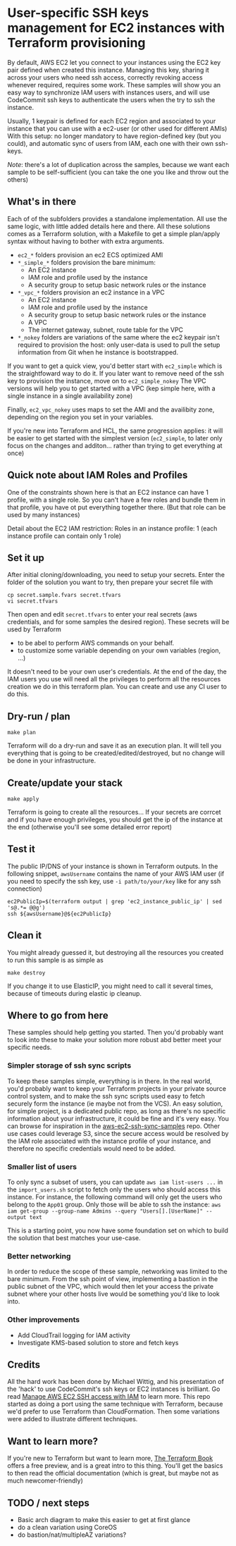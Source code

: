 # User-specific SSH keys management for EC2 instances with Terraform provisioning

By default, AWS EC2 let you connect to your instances using the EC2 key pair defined when created this instance. 
Managing this key, sharing it across your users who need ssh access, correctly revoking access whenever required, requires some work. 
These samples will show you an easy way to synchronize IAM users with instances users, and will use CodeCommit ssh keys to authenticate the users when the try to ssh the instance. 


Usually, 1 keypair is defined for each EC2 region and associated to your instance that you can use with a ec2-user (or other used for different AMIs)
With this setup: no longer mandatory to have region-defined key (but you could), and automatic sync of users from IAM, each one with their own ssh-keys.

_Note_: there's a lot of duplication across the samples, because we want each sample to be self-sufficient (you can take the one you like and throw out the others)


## What's in there

Each of of the subfolders provides a standalone implementation. All use the same logic, with little added details here and there.
All these solutions comes as a Terraform solution, with a Makefile to get a simple plan/apply syntax without having to bother with extra arguments.

- `ec2_*` folders provision an ec2 ECS optimized AMI
- `*_simple_*` folders provision the bare minimum: 
    - An EC2 instance
    - IAM role and profile used by the instance 
    - A security group to setup basic network rules or the instance
- `*_vpc_*` folders provision an ec2 instance in a VPC
    - An EC2 instance
    - IAM role and profile used by the instance 
    - A security group to setup basic network rules or the instance
    - A VPC
    - The internet gateway, subnet, route table for the VPC 
- `*_nokey` folders are variations of the same where the ec2 keypair isn't required to provision the host: only user-data is used to pull the setup information from Git when he instance is bootstrapped.
   
   
If you want to get a quick view, you'd better start with `ec2_simple` which is the straightfoward way to do it.
If you later want to remove need of the ssh key to provision the instance, move on to `ec2_simple_nokey`
The VPC versions will help you to get started with a VPC (kep simple here, with a single instance in a single availability zone)

Finally, `ec2_vpc_nokey` uses maps to set the AMI and the availibity zone, depending on the region you set in your variables. 

If you're new into Terraform and HCL, the same progression applies: it will be easier to get started with the simplest version (`ec2_simple`, to later only focus on the changes and additon... rather than trying to get everything at once)


## Quick note about IAM Roles and Profiles

One of the constraints shown here is that an EC2 instance can have 1 profile, with a single role. So you can't have a few roles and bundle them in that profile, you have ot put everything together there. (But that role can be used by many instances)

Detail about the EC2 IAM restriction: Roles in an instance profile: 1 (each instance profile can contain only 1 role)


## Set it up

After initial cloning/downloading, you need to setup your secrets.
Enter the folder of the solution you want to try, then prepare your secret file with

    cp secret.sample.fvars secret.tfvars
    vi secret.tfvars

Then open and edit `secret.tfvars` to enter your real secrets (aws credentials, and for some samples the desired region).
These secrets will be used by Terraform 
- to be abel to perform AWS commands on your behalf.
- to customize some variable depending on your own variables (region, ...)

It doesn't need to be your own user's credentials. 
At the end of the day, the IAM users you use will need all the privileges to perform all the resources creation we do in this terraform plan. You can create and use any CI user to do this.


## Dry-run / plan

    make plan

Terraform will do a dry-run and save it as an execution plan. It will tell you everything that is going to be created/edited/destroyed, but no change will be done in your infrastructure.


## Create/update your stack

    make apply

Terraform is going to create all the resources... If your secrets are corrcet and if you have enough privileges, you should get the ip of the instance at the end (otherwise you'll see some detailed error report)


## Test it

The public IP/DNS of your instance is shown in Terraform outputs. In the following snippet, `awsUsername` contains the name of your AWS IAM user (if you need to specify the ssh key, use `-i path/to/your/key` like for any ssh connection)

    ec2PublicIp=$(terraform output | grep 'ec2_instance_public_ip' | sed 's@.*= @@g')
    ssh ${awsUsername}@${ec2PublicIp}


## Clean it

You might already guessed it, but destroying all the resources you created to run this sample is as simple as 

    make destroy
    
If you change it to use ElasticIP, you might need to call it several times, because of timeouts during elastic ip cleanup. 


## Where to go from here


These samples should help getting you started. Then you'd probably want to look into these to make your solution more robust abd better meet your specific needs.

### Simpler storage of ssh sync scripts

To keep these samples simple, everything is in there. In the real world, you'd probably want to keep your Terraform projects in your private source control system, and to make the ssh sync scripts used easy to fetch securely form the instance (ie maybe not from the VCS). 
An easy solution, for simple project, is a dedicated public repo, as long as there's no specific information about your infrastructure, it could be fine and it's very easy. You can browse for inspiration in the [aws-ec2-ssh-sync-samples](https://github.com/sportebois/aws-ec2-ssh-sync-samples) repo.
Other use cases could leverage S3, since the secure access would be resolved by the IAM role associated with the instance profile of your instance, and therefore no specific credentials would need to be added.

### Smaller list of users

To only sync a subset of users, you can update `aws iam list-users ...` in  the `import_users.sh` script to fetch only the users who should access this instance. 
For instance, the following command will only get the users who belong to the `App01` group. Only those will be able to ssh the instance:
    `aws iam get-group --group-name Admins --query "Users[].[UserName]" --output text`

This is a starting point, you now have some foundation set on which to build the solution that best matches your use-case. 


### Better networking

In order to reduce the scope of these sample, networking was limited to the bare minimum.
From the ssh point of view, implementing a bastion in the public subnet of the VPC, which would then let your access the private subnet where your other hosts live would be something you'd like to look into.


### Other improvements

- Add CloudTrail logging for IAM activity
- Investigate KMS-based solution to store and fetch keys


## Credits

All the hard work has been done by Michael Wittig, and his presentation of the 'hack' to use CodeCommit's ssh keys or EC2 instances is brilliant. 
Go read [Manage AWS EC2 SSH access with IAM](https://cloudonaut.io/manage-aws-ec2-ssh-access-with-iam/) to learn more.
This repo started as doing a port using the same technique with Terraform, because we'd prefer to use Terraform than CloudFormation. Then some variations were added to illustrate different techniques. 


## Want to learn more?

If you're new to Terraform but want to learn more, [The Terraform Book](https://terraformbook.com) offers a free preview, and is a great intro to this thing. You'll get the basics to then read the official documentation (which is great, but maybe not as much newcomer-friendly) 


## TODO / next steps

- Basic arch diagram to make this easier to get at first glance
- do a clean variation using CoreOS
- do bastion/nat/multipleAZ variations? 
 